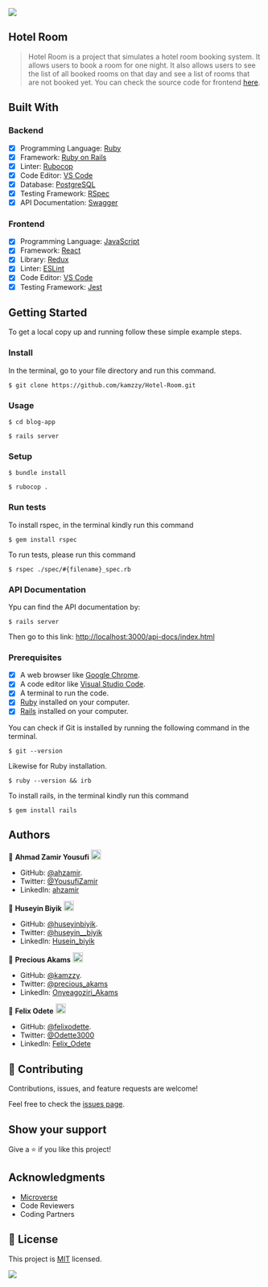 ![](https://img.shields.io/badge/Microverse-blueviolet)

## Hotel Room

> Hotel Room is a project that simulates a hotel room booking system. It allows users to book a room for one night. It also allows users to see the list of all booked rooms on that day and see a list of rooms that are not booked yet. You can check the source code for frontend [here](https://github.com/felixodette/hotel-room-frontend).


## Built With

### Backend

- [x] Programming Language: [Ruby](https://www.ruby-lang.org/en/)
- [x] Framework: [Ruby on Rails](https://rubyonrails.org/)
- [x] Linter: [Rubocop](https://rubocop.org/)
- [x] Code Editor: [VS Code](https://code.visualstudio.com/)
- [x] Database: [PostgreSQL](https://www.postgresql.org/)
- [x] Testing Framework: [RSpec](https://rspec.info/)
- [x] API Documentation: [Swagger](https://swagger.io/)

### Frontend

- [x] Programming Language: [JavaScript](https://www.javascript.com/)
- [x] Framework: [React](https://reactjs.org/)
- [x] Library: [Redux](https://redux.js.org/)
- [x] Linter: [ESLint](https://eslint.org/)
- [x] Code Editor: [VS Code](https://code.visualstudio.com/)
- [x] Testing Framework: [Jest](https://jestjs.io/)

## Getting Started

To get a local copy up and running follow these simple example steps.

### Install

In the terminal, go to your file directory and run this command.

```
$ git clone https://github.com/kamzzy/Hotel-Room.git
```

### Usage

```
$ cd blog-app
```
```
$ rails server
```

### Setup

```
$ bundle install
```
```
$ rubocop .
```

### Run tests

To install rspec, in the terminal kindly run this command

```
$ gem install rspec
```

To run tests, please run this command
```
$ rspec ./spec/#{filename}_spec.rb
```

### API Documentation

Ypu can find the API documentation by:

```
$ rails server
```

Then go to this link: [http://localhost:3000/api-docs/index.html](http://localhost:3000/api-docs/index.html)

### Prerequisites

- [x] A web browser like [Google Chrome](https://www.google.com/chrome/).
- [x] A code editor like [Visual Studio Code](https://code.visualstudio.com/).
- [x] A terminal to run the code.
- [x] [Ruby](https://www.ruby-lang.org/en/) installed on your computer.
- [x] [Rails](https://rubyonrails.org/) installed on your computer.

You can check if Git is installed by running the following command in the terminal.
```
$ git --version
```

Likewise for Ruby installation.
```
$ ruby --version && irb
```

To install rails, in the terminal kindly run this command
```
$ gem install rails
```
## Authors

👤 **Ahmad Zamir Yousufi** <img src="https://emojis.slackmojis.com/emojis/images/1531849430/4246/blob-sunglasses.gif?1531849430" width="20"/>

- GitHub: [@ahzamir](https://github.com/ahzamir).
- Twitter: [@YousufiZamir](https://twitter.com/YousufiZamir)
- LinkedIn: [ahzamir](https://www.linkedin.com/in/ahzamir/)

👤 **Huseyin Biyik** <img src="https://emojis.slackmojis.com/emojis/images/1531849430/4246/blob-sunglasses.gif?1531849430" width="20"/>

- GitHub: [@huseyinbiyik](https://github.com/huseyinbiyik).
- Twitter: [@huseyin__biyik](https://twitter.com/huseyin__biyik)
- LinkedIn: [Husein_biyik](http://www.linkedin.com/in/tahahuseyinbiyik/)

👤 **Precious Akams** <img src="https://emojis.slackmojis.com/emojis/images/1531849430/4246/blob-sunglasses.gif?1531849430" width="20"/>

- GitHub: [@kamzzy](https://github.com/kamzzy).
- Twitter: [@precious_akams](https://twitter.com/precious_akams)
- LinkedIn: [Onyeagoziri_Akams](https://www.linkedin.com/in/Onyeagoziri_Akams/)

👤 **Felix Odete** <img src="https://emojis.slackmojis.com/emojis/images/1531849430/4246/blob-sunglasses.gif?1531849430" width="20"/>

- GitHub: [@felixodette](https://github.com/felixodette).
- Twitter: [@Odette3000](https://twitter.com/Odette3000)
- LinkedIn: [Felix_Odete](https://www.linkedin.com/in/Felix_Odete/)


## 🤝 Contributing

Contributions, issues, and feature requests are welcome!

Feel free to check the [issues page](https://github.com/kamzzy/Hotel-Room/issues).

## Show your support

Give a ⭐️ if you like this project!

## Acknowledgments

- [Microverse](https://www.microverse.org/)
- Code Reviewers
- Coding Partners

## 📝 License

This project is [MIT](./MIT.md) licensed.

![](https://img.shields.io/badge/Microverse-blueviolet)
